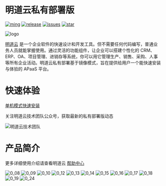 # 明道云私有部署版

[![ming](https://img.shields.io/badge/I%20%E2%9D%A4%20MY%20TEAM-%E6%98%8E-blue)](https://www.mingdao.com) [![release](https://img.shields.io/github/v/release/mingdaocom/private-deployment.svg)](https://github.com/mingdaocom/private-deployment/releases) [![issues](https://img.shields.io/github/issues/mingdaocom/private-deployment)](https://github.com/mingdaocom/private-deployment/issues) [![star](https://img.shields.io/github/stars/mingdaocom/private-deployment)](https://github.com/mingdaocom/private-deployment/stargazers)

![logo](https://user-images.githubusercontent.com/7261408/82203093-67ae1600-9935-11ea-8cd9-89b61b47b38f.png)

[明道云](https://www.mingdao.com) 是一个企业软件的快速设计和开发工具。但不需要任何代码编写，普通业务人员就能掌握使用。通过灵活的功能组件，让企业可以搭建个性化的 CRM、ERP、OA、项目管理、进销存等系统，你可以用它管理生产、销售、采购、人事等所有企业活动。明道云私有部署基于镜像模式，旨在提供给用户一个能快速安装与体验的 APaaS 平台。

# 快速体验

[单机模式快速安装](https://github.com/mingdaocom/private-deployment/wiki/%E5%8D%95%E6%9C%BA%E6%A8%A1%E5%BC%8F%E5%BF%AB%E9%80%9F%E5%AE%89%E8%A3%85)

关注明道云技术团队公众号，获取最新的私有部署版动态

![明道云技术团队](https://user-images.githubusercontent.com/7261408/77173540-9a38bf80-6afa-11ea-85f6-36261e12c782.png)

# 产品简介

更多详细使用介绍请查看明道云 [帮助中心](http://support.mingdao.com/)

![0_08](https://user-images.githubusercontent.com/7261408/75869961-4a44d200-5e45-11ea-8360-12d5501063f7.jpg)
![0_09](https://user-images.githubusercontent.com/7261408/75869968-4b75ff00-5e45-11ea-98f7-e9324f02540a.jpg)
![0_10](https://user-images.githubusercontent.com/7261408/75869978-4e70ef80-5e45-11ea-9e4d-98fd94254eb8.jpg)
![0_12](https://user-images.githubusercontent.com/7261408/75869992-529d0d00-5e45-11ea-9934-ccef827b212a.jpg)
![0_13](https://user-images.githubusercontent.com/7261408/75869997-5466d080-5e45-11ea-9bed-a08a75404551.jpg)
![0_14](https://user-images.githubusercontent.com/7261408/75870001-5597fd80-5e45-11ea-8d94-5e07f5443528.jpg)
![0_15](https://user-images.githubusercontent.com/7261408/75870006-5761c100-5e45-11ea-8646-fcf2f75465ed.jpg)
![0_16](https://user-images.githubusercontent.com/7261408/75870013-592b8480-5e45-11ea-8a68-2ed87e5ddcc6.jpg)
![0_17](https://user-images.githubusercontent.com/7261408/75870019-5af54800-5e45-11ea-9971-9e7f03613d54.jpg)
![0_18](https://user-images.githubusercontent.com/7261408/75870024-5d57a200-5e45-11ea-8a5d-67b266c21b6e.jpg)
![0_19](https://user-images.githubusercontent.com/7261408/75870026-5f216580-5e45-11ea-8056-2d9b761b3e39.jpg)
![0_24](https://user-images.githubusercontent.com/7261408/75870053-6779a080-5e45-11ea-9a88-b14ad8af70e3.jpg)



